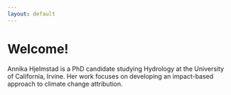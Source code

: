 ```yaml
---
layout: default
---
```


# Welcome!

Annika Hjelmstad is a PhD candidate studying Hydrology at the University of California, Irvine. Her work focuses on developing an impact-based approach to climate change attribution. 